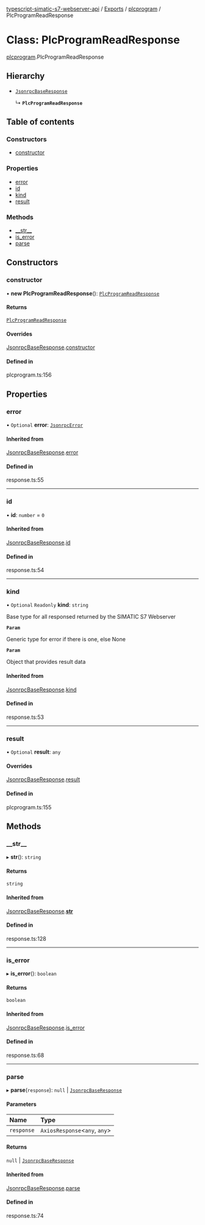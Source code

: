 [typescript-simatic-s7-webserver-api](../README.md) / [Exports](../modules.md) / [plcprogram](../modules/plcprogram.md) / PlcProgramReadResponse

# Class: PlcProgramReadResponse

[plcprogram](../modules/plcprogram.md).PlcProgramReadResponse

## Hierarchy

- [`JsonrpcBaseResponse`](response.JsonrpcBaseResponse.md)

  ↳ **`PlcProgramReadResponse`**

## Table of contents

### Constructors

- [constructor](plcprogram.PlcProgramReadResponse.md#constructor)

### Properties

- [error](plcprogram.PlcProgramReadResponse.md#error)
- [id](plcprogram.PlcProgramReadResponse.md#id)
- [kind](plcprogram.PlcProgramReadResponse.md#kind)
- [result](plcprogram.PlcProgramReadResponse.md#result)

### Methods

- [\_\_str\_\_](plcprogram.PlcProgramReadResponse.md#__str__)
- [is\_error](plcprogram.PlcProgramReadResponse.md#is_error)
- [parse](plcprogram.PlcProgramReadResponse.md#parse)

## Constructors

### constructor

• **new PlcProgramReadResponse**(): [`PlcProgramReadResponse`](plcprogram.PlcProgramReadResponse.md)

#### Returns

[`PlcProgramReadResponse`](plcprogram.PlcProgramReadResponse.md)

#### Overrides

[JsonrpcBaseResponse](response.JsonrpcBaseResponse.md).[constructor](response.JsonrpcBaseResponse.md#constructor)

#### Defined in

plcprogram.ts:156

## Properties

### error

• `Optional` **error**: [`JsonrpcError`](response.JsonrpcError.md)

#### Inherited from

[JsonrpcBaseResponse](response.JsonrpcBaseResponse.md).[error](response.JsonrpcBaseResponse.md#error)

#### Defined in

response.ts:55

___

### id

• **id**: `number` = `0`

#### Inherited from

[JsonrpcBaseResponse](response.JsonrpcBaseResponse.md).[id](response.JsonrpcBaseResponse.md#id)

#### Defined in

response.ts:54

___

### kind

• `Optional` `Readonly` **kind**: `string`

Base type for all responsed returned by the SIMATIC S7 Webserver

**`Param`**

Generic type for error if there is one, else None

**`Param`**

Object that provides result data

#### Inherited from

[JsonrpcBaseResponse](response.JsonrpcBaseResponse.md).[kind](response.JsonrpcBaseResponse.md#kind)

#### Defined in

response.ts:53

___

### result

• `Optional` **result**: `any`

#### Overrides

[JsonrpcBaseResponse](response.JsonrpcBaseResponse.md).[result](response.JsonrpcBaseResponse.md#result)

#### Defined in

plcprogram.ts:155

## Methods

### \_\_str\_\_

▸ **__str__**(): `string`

#### Returns

`string`

#### Inherited from

[JsonrpcBaseResponse](response.JsonrpcBaseResponse.md).[__str__](response.JsonrpcBaseResponse.md#__str__)

#### Defined in

response.ts:128

___

### is\_error

▸ **is_error**(): `boolean`

#### Returns

`boolean`

#### Inherited from

[JsonrpcBaseResponse](response.JsonrpcBaseResponse.md).[is_error](response.JsonrpcBaseResponse.md#is_error)

#### Defined in

response.ts:68

___

### parse

▸ **parse**(`response`): ``null`` \| [`JsonrpcBaseResponse`](response.JsonrpcBaseResponse.md)

#### Parameters

| Name | Type |
| :------ | :------ |
| `response` | `AxiosResponse`\<`any`, `any`\> |

#### Returns

``null`` \| [`JsonrpcBaseResponse`](response.JsonrpcBaseResponse.md)

#### Inherited from

[JsonrpcBaseResponse](response.JsonrpcBaseResponse.md).[parse](response.JsonrpcBaseResponse.md#parse)

#### Defined in

response.ts:74
